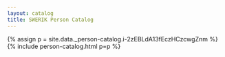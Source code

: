 ```yaml
---
layout: catalog
title: SWERIK Person Catalog
---
```

{% assign p = site.data._person-catalog.i-2zEBLdA13fEczHCzcwgZnm %}
{% include person-catalog.html p=p %}

